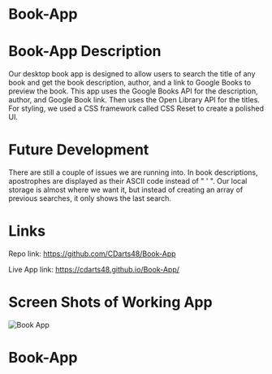 # Book-App

# Book-App Description

Our desktop book app is designed to allow users to search the title of any book and get the book description, author, and a link to Google Books to preview the book. This app uses the Google Books API for the description, author, and Google Book link. Then uses the Open Library API for the titles. For styling, we used a CSS framework called CSS Reset to create a polished UI. 


# Future Development

There are still a couple of issues we are running into. In book descriptions, apostrophes are displayed as their ASCII code instead of " ' ". Our local storage is almost where we want it, but instead of creating an array of previous searches, it only shows the last search. 



# Links 

Repo link: https://github.com/CDarts48/Book-App

Live App link: https://cdarts48.github.io/Book-App/



# Screen Shots of Working App
![Book App](https://github.com/CDarts48/Book-App/assets/137344214/eb239f93-ba04-4b69-94b7-91f1e33cd4da)

# Book-App
